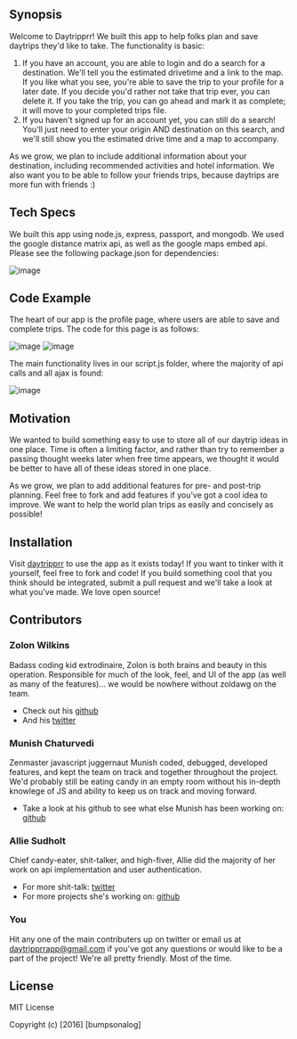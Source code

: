 ## Synopsis

Welcome to Daytripprr! We built this app to help folks plan and save daytrips they'd like to take. The functionality is basic: 

1. If you have an account, you are able to login and do a search for a destination. We'll tell you the estimated drivetime and a link to the map. If you like what you see, you're able to save the trip to your profile for a later date. If you decide you'd rather not take that trip ever, you can delete it. If you take the trip, you can go ahead and mark it as complete; it will move to your completed trips file.
2. If you haven't signed up for an account yet, you can still do a search! You'll just need to enter your origin AND destination on this search, and we'll still show you the estimated drive time and a map to accompany. 

As we grow, we plan to include additional information about your destination, including recommended activities and hotel information. We also want you to be able to follow your friends trips, because daytrips are more fun with friends :)

## Tech Specs

We built this app using node.js, express, passport, and mongodb. We used the google distance matrix api, as well as the google maps embed api. Please see the following package.json for dependencies:

![image](/Users/allisonsudholt/websites/daytripprr/public/images/daytripprr_dependencies.png)
## Code Example

The heart of our app is the profile page, where users are able to save and complete trips. The code for this page is as follows:

![image](/Users/allisonsudholt/Desktop/profile_code_1.png)
![image](/Users/allisonsudholt/Desktop/profile_code_2.png)

The main functionality lives in our script.js folder, where the majority of api calls and all ajax is found:

![image](/Users/allisonsudholt/websites/daytripprr/public/images/scripts_show.png)


## Motivation

We wanted to build something easy to use to store all of our daytrip ideas in one place. Time is often a limiting factor, and rather than try to remember a passing thought weeks later when free time appears, we thought it would be better to have all of these ideas stored in one place. 

As we grow, we plan to add additional features for pre- and post-trip planning. Feel free to fork and add features if you've got a cool idea to improve. We want to help the world plan trips as easily and concisely as possible!

## Installation

Visit [daytripprr](https://daytripprr.herokuapp.com/) to use the app as it exists today! If you want to tinker with it yourself, feel free to fork and code! If you build something cool that you think should be integrated, submit a pull request and we'll take a look at what you've made. We love open source!


## Contributors
### Zolon Wilkins
Badass coding kid extrodinaire, Zolon is both brains and beauty in this operation. Responsible for much of the look, feel, and UI of the app (as well as many of the features)... we would be nowhere without zoldawg on the team. 

* Check out his [github](https://github.com/zolon4)
* And his [twitter](https://twitter.com/zolonw)

### Munish Chaturvedi
Zenmaster javascript juggernaut Munish coded, debugged, developed features, and kept the team on track and together throughout the project. We'd probably still be eating candy in an empty room without his in-depth knowlege of JS and ability to keep us on track and moving forward.

* Take a look at his github to see what else Munish has been working on: [github](https://github.com/Mooku1)

### Allie Sudholt
Chief candy-eater, shit-talker, and high-fiver, Allie did the majority of her work on api implementation and user authentication. 

* For more shit-talk: [twitter](https://twitter.com/mlleallie88)
* For more projects she's working on: [github](https://github.com/mlleallie)


### You
Hit any one of the main contributers up on twitter or email us at <daytripprrapp@gmail.com> if you've got any questions or would like to be a part of the project! We're all pretty friendly. Most of the time.

## License

MIT License

Copyright (c) [2016] [bumpsonalog]